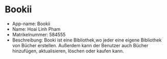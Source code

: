 # Bookii

- App-name: Bookii
- Name: Hoai Linh Pham
- Matrikelnummer: 584555
- Beschreibung: Booki ist eine Bibliothek,wo jeder eine eigene Bibliothek von Bücher erstellen. Außerdem kann der Benutzer auch Bücher hinzufügen, aktualisieren, löschen oder kaufen kann. 
